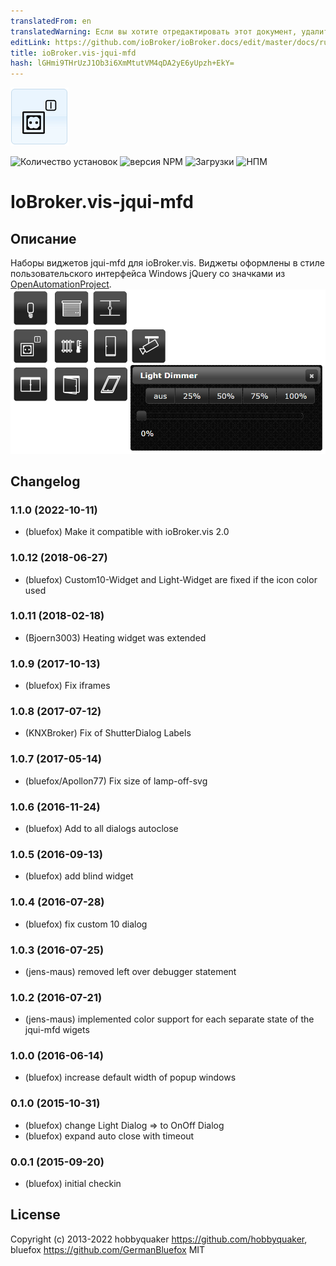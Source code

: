 ```yaml
---
translatedFrom: en
translatedWarning: Если вы хотите отредактировать этот документ, удалите поле «translatedFrom», в противном случае этот документ будет снова автоматически переведен
editLink: https://github.com/ioBroker/ioBroker.docs/edit/master/docs/ru/adapterref/iobroker.vis-jqui-mfd/README.md
title: ioBroker.vis-jqui-mfd
hash: lGHmi9THrUzJ1Ob3i6XmMtutVM4qDA2yE6yUpzh+EkY=
---
```

![Логотип](../../../en/adapterref/iobroker.vis-jqui-mfd/admin/jqui-mfd.png)

![Количество установок](http://iobroker.live/badges/vis-jqui-mfd-stable.svg)
![версия NPM](http://img.shields.io/npm/v/iobroker.vis-jqui-mfd.svg)
![Загрузки](https://img.shields.io/npm/dm/iobroker.vis-jqui-mfd.svg)
![НПМ](https://nodei.co/npm/iobroker.vis-jqui-mfd.png?downloads=true)

# IoBroker.vis-jqui-mfd
## Описание
Наборы виджетов jqui-mfd для ioBroker.vis. Виджеты оформлены в стиле пользовательского интерфейса Windows jQuery со значками из [OpenAutomationProject](https://github.com/OpenAutomationProject/knx-uf-iconset).
![Скриншот](../../../en/adapterref/iobroker.vis-jqui-mfd/img/Demo2.png)

<!-- Заполнитель для следующей версии (в начале строки):

### **В РАБОТЕ** -->

## Changelog
### 1.1.0 (2022-10-11)
* (bluefox) Make it compatible with ioBroker.vis 2.0

### 1.0.12 (2018-06-27)
* (bluefox) Custom10-Widget and Light-Widget are fixed if the icon color used

### 1.0.11 (2018-02-18)
* (Bjoern3003) Heating widget was extended

### 1.0.9 (2017-10-13)
* (bluefox) Fix iframes

### 1.0.8 (2017-07-12)
* (KNXBroker) Fix of ShutterDialog Labels

### 1.0.7 (2017-05-14)
* (bluefox/Apollon77) Fix size of lamp-off-svg

### 1.0.6 (2016-11-24)
* (bluefox) Add to all dialogs autoclose

### 1.0.5 (2016-09-13)
* (bluefox) add blind widget

### 1.0.4 (2016-07-28)
* (bluefox) fix custom 10 dialog

### 1.0.3 (2016-07-25)
* (jens-maus) removed left over debugger statement

### 1.0.2 (2016-07-21)
* (jens-maus) implemented color support for each separate state of the jqui-mfd wigets

### 1.0.0 (2016-06-14)
* (bluefox) increase default width of popup windows

### 0.1.0 (2015-10-31)
* (bluefox) change Light Dialog => to OnOff Dialog
* (bluefox) expand auto close with timeout

### 0.0.1 (2015-09-20)
* (bluefox) initial checkin

## License
 Copyright (c) 2013-2022 hobbyquaker https://github.com/hobbyquaker, bluefox https://github.com/GermanBluefox
 MIT
